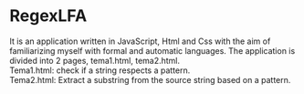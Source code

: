 # RegexLFA
It is an application written in JavaScript, Html and Css with the aim of familiarizing myself with formal and automatic languages.
The application is divided into 2 pages, tema1.html, tema2.html.
 <br />
Tema1.html: check if a string respects a pattern.
 <br />
Tema2.html: Extract a substring from the source string based on a pattern.
